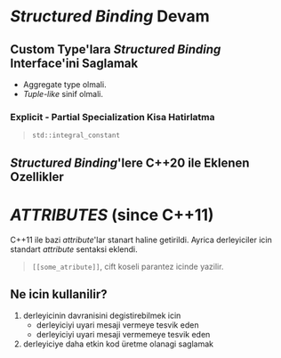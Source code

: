 # *Structured Binding* Devam

## Custom Type'lara *Structured Binding* Interface'ini Saglamak

- Aggregate type olmali.
- *Tuple-like* sinif olmali.

### Explicit - Partial Specialization Kisa Hatirlatma

> `std::integral_constant`

## *Structured Binding*'lere C++20 ile Eklenen Ozellikler

# *ATTRIBUTES* (since C++11)

C++11 ile bazi *attribute*'lar stanart haline getirildi. Ayrica derleyiciler icin standart *attribute* sentaksi eklendi.

> `[[some_atribute]]`, cift koseli parantez icinde yazilir.

## Ne icin kullanilir?

1) derleyicinin davranisini degistirebilmek icin
   - derleyiciyi uyari mesaji vermeye tesvik eden
   - derleyiciyi uyari mesaji vermemeye tesvik eden
2) derleyiciye daha etkin kod üretme olanagi saglamak